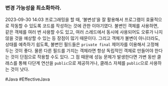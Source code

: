 ### 변경 가능성을 최소화하라.
2023-09-30 14:03
프로그래밍을 할 때, ‘불변성’을 잘 활용해서 프로그램이 효율적으로 작동할 수 있도록 코드를 작성하는 것에 관한 이야기였다. 불변인 객체를 사용하면, 같은 객체를 여러 번 사용할 수도 있고, 여러 스레드에서 동시에 사용되어도 오류가 나지 않을 것을 예상할 수 있는 등 장점이 많기 때문이다. 그리고 객체가 불변이 아니더라도, 상태를 예측하기 쉽도록, 불변인 필드들은 `private final` 제어자를 이용해서 고정해 두는 것이 좋다. 물론 다른 필드를 가지는 객체라면 항상 독립적인 객체로 만들어야 한다는 것이 단점으로 작용할 수도 있다. 그 점 때문에 성능 문제가 발생한다면 가변 동반 클래스를 통해 다단계 연산을 `public`으로 제공하거나, 클래스 자체를 `public`으로 사용하는 것이 낫다.

#Java #EffectiveJava 